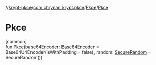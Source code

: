 //[krypt-pkce](../../../index.md)/[com.chrynan.krypt.pkce](../index.md)/[Pkce](index.md)/[Pkce](-pkce.md)

# Pkce

[common]\
fun [Pkce](-pkce.md)(base64Encoder: [Base64Encoder](../../../../krypt-encoding/krypt-encoding/com.chrynan.krypt.encoding/-base64-encoder/index.md) = Base64UrlEncoder(isWithPadding = false), random: [SecureRandom](../../../../krypt-csprng/krypt-csprng/com.chrynan.krypt.csprng/-secure-random/index.md) = SecureRandom())
